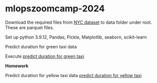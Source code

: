 # mlopszoomcamp-2024

Download the required files from [NYC dataset](https://www1.nyc.gov/site/tlc/about/tlc-trip-record-data.page) to data folder under root. These are parquet files.

Set up python 3.9.12, Pandas, Pickle, Matplotlib, seaborn, scikit-learn

Predict duration for green taxi data <br/>

Execute [predict duration for green taxi](./week1-introduction/predict-duration-green-taxi.ipynb)

<b> Homework </b>

Predict duration for yellow taxi data
[predict duration for yellow taxi](./week1-introduction/predict-duration-yellow-taxi.ipynb)

